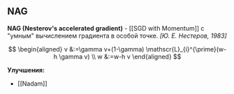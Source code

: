 ## NAG
**NAG (Nesterov's accelerated gradient)** - [[SGD with Momentum]] с "умным" вычислением градиента в особой точке.
*[Ю. Е. Нестеров, 1983]*

$$
\begin{aligned}
v &:=\gamma v+(1-\gamma) \mathscr{L}_{i}^{\prime}(w-h \gamma v) \\
w &:=w-h v
\end{aligned}
$$

**Улучшения:**
* [[Nadam]]